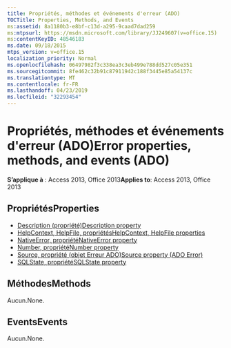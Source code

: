 ```yaml
---
title: Propriétés, méthodes et événements d'erreur (ADO)
TOCTitle: Properties, Methods, and Events
ms:assetid: 8a1180b3-e8bf-c13d-a295-9caad7dad259
ms:mtpsurl: https://msdn.microsoft.com/library/JJ249607(v=office.15)
ms:contentKeyID: 48546183
ms.date: 09/18/2015
mtps_version: v=office.15
localization_priority: Normal
ms.openlocfilehash: 06497982f3c338ea3c3eb499e788dd527c05e351
ms.sourcegitcommit: 8fe462c32b91c87911942c188f3445e85a54137c
ms.translationtype: MT
ms.contentlocale: fr-FR
ms.lasthandoff: 04/23/2019
ms.locfileid: "32293454"
---
```

# <a name="error-properties-methods-and-events-ado"></a><span data-ttu-id="18dd6-102">Propriétés, méthodes et événements d'erreur (ADO)</span><span class="sxs-lookup"><span data-stu-id="18dd6-102">Error properties, methods, and events (ADO)</span></span>

<span data-ttu-id="18dd6-103">**S’applique à** : Access 2013, Office 2013</span><span class="sxs-lookup"><span data-stu-id="18dd6-103">**Applies to**: Access 2013, Office 2013</span></span>

## <a name="properties"></a><span data-ttu-id="18dd6-104">Propriétés</span><span class="sxs-lookup"><span data-stu-id="18dd6-104">Properties</span></span>

- [<span data-ttu-id="18dd6-105">Description (propriété)</span><span class="sxs-lookup"><span data-stu-id="18dd6-105">Description property</span></span>](description-property-ado.md)
- [<span data-ttu-id="18dd6-106">HelpContext, HelpFile, propriétés</span><span class="sxs-lookup"><span data-stu-id="18dd6-106">HelpContext, HelpFile properties</span></span>](helpcontext-helpfile-properties-ado.md)
- [<span data-ttu-id="18dd6-107">NativeError, propriété</span><span class="sxs-lookup"><span data-stu-id="18dd6-107">NativeError property</span></span>](nativeerror-property-ado.md)
- [<span data-ttu-id="18dd6-108">Number, propriété</span><span class="sxs-lookup"><span data-stu-id="18dd6-108">Number property</span></span>](number-property-ado.md)
- [<span data-ttu-id="18dd6-109">Source, propriété (objet Erreur ADO)</span><span class="sxs-lookup"><span data-stu-id="18dd6-109">Source property (ADO Error)</span></span>](source-property-ado-error.md)
- [<span data-ttu-id="18dd6-110">SQLState, propriété</span><span class="sxs-lookup"><span data-stu-id="18dd6-110">SQLState property</span></span>](sqlstate-property-ado.md)

## <a name="methods"></a><span data-ttu-id="18dd6-111">Méthodes</span><span class="sxs-lookup"><span data-stu-id="18dd6-111">Methods</span></span>

<span data-ttu-id="18dd6-112">Aucun.</span><span class="sxs-lookup"><span data-stu-id="18dd6-112">None.</span></span>

## <a name="events"></a><span data-ttu-id="18dd6-113">Events</span><span class="sxs-lookup"><span data-stu-id="18dd6-113">Events</span></span>

<span data-ttu-id="18dd6-114">Aucun.</span><span class="sxs-lookup"><span data-stu-id="18dd6-114">None.</span></span>

